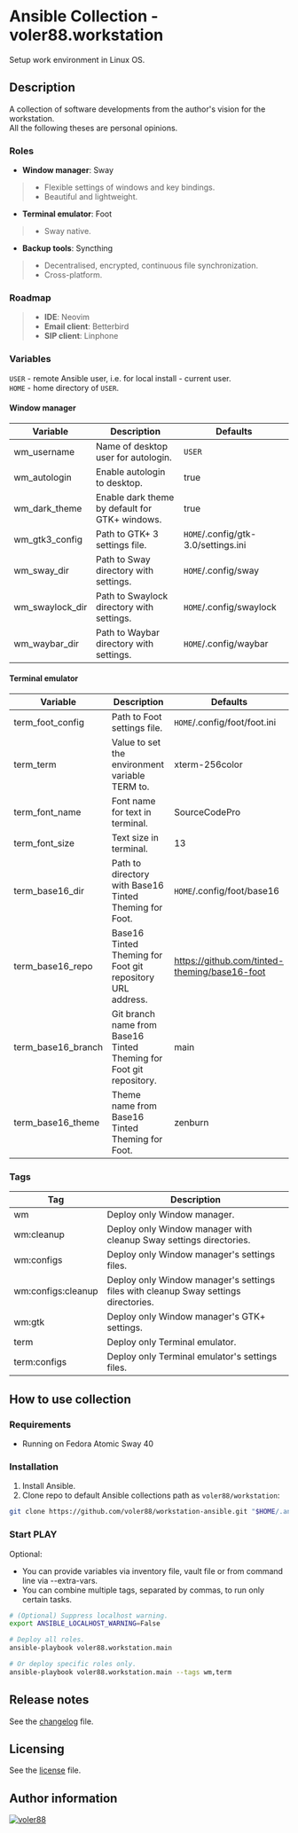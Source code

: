 # Ansible Collection - voler88.workstation

Setup work environment in Linux OS.

## Description

A collection of software developments from the author's vision for the workstation.  
All the following theses are personal opinions.

### Roles

- **Window manager**: Sway

> - Flexible settings of windows and key bindings.
> - Beautiful and lightweight.

- **Terminal emulator**: Foot

> - Sway native.

- **Backup tools**: Syncthing

> - Decentralised, encrypted, continuous file synchronization.
> - Cross-platform.

### Roadmap

> - **IDE**: Neovim
> - **Email client**: Betterbird
> - **SIP client**: Linphone

### Variables

`USER` - remote Ansible user, i.e. for local install - current user.  
`HOME` - home directory of `USER`.

#### Window manager

| Variable        | Description                                    | Defaults                            |
| --------------- | ---------------------------------------------- | ----------------------------------- |
| wm_username     | Name of desktop user for autologin.            | `USER`                              |
| wm_autologin    | Enable autologin to desktop.                   | true                                |
| wm_dark_theme   | Enable dark theme by default for GTK+ windows. | true                                |
| wm_gtk3_config  | Path to GTK+ 3 settings file.                  | `HOME`/.config/gtk-3.0/settings.ini |
| wm_sway_dir     | Path to Sway directory with settings.          | `HOME`/.config/sway                 |
| wm_swaylock_dir | Path to Swaylock directory with settings.      | `HOME`/.config/swaylock             |
| wm_waybar_dir   | Path to Waybar directory with settings.        | `HOME`/.config/waybar               |

#### Terminal emulator

| Variable           | Description                                                         | Defaults                                      |
| ------------------ | ------------------------------------------------------------------- | --------------------------------------------- |
| term_foot_config   | Path to Foot settings file.                                         | `HOME`/.config/foot/foot.ini                  |
| term_term          | Value to set the environment variable TERM to.                      | xterm-256color                                |
| term_font_name     | Font name for text in terminal.                                     | SourceCodePro                                 |
| term_font_size     | Text size in terminal.                                              | 13                                            |
| term_base16_dir    | Path to directory with Base16 Tinted Theming for Foot.              | `HOME`/.config/foot/base16                    |
| term_base16_repo   | Base16 Tinted Theming for Foot git repository URL address.          | https://github.com/tinted-theming/base16-foot |
| term_base16_branch | Git branch name from Base16 Tinted Theming for Foot git repository. | main                                          |
| term_base16_theme  | Theme name from Base16 Tinted Theming for Foot.                     | zenburn                                       |

### Tags

| Tag                | Description                                                                         |
| ------------------ | ----------------------------------------------------------------------------------- |
| wm                 | Deploy only Window manager.                                                         |
| wm:cleanup         | Deploy only Window manager with cleanup Sway settings directories.                  |
| wm:configs         | Deploy only Window manager's settings files.                                        |
| wm:configs:cleanup | Deploy only Window manager's settings files with cleanup Sway settings directories. |
| wm:gtk             | Deploy only Window manager's GTK+ settings.                                         |
| term               | Deploy only Terminal emulator.                                                      |
| term:configs       | Deploy only Terminal emulator's settings files.                                     |

## How to use collection

### Requirements

- Running on Fedora Atomic Sway 40

### Installation

1. Install Ansible.
2. Clone repo to default Ansible collections path as `voler88/workstation`:

```bash
git clone https://github.com/voler88/workstation-ansible.git "$HOME/.ansible/collections/ansible_collections/voler88/workstation"
```

### Start PLAY

Optional:

- You can provide variables via inventory file, vault file or from command line via --extra-vars.
- You can combine multiple tags, separated by commas, to run only certain tasks.

```bash
# (Optional) Suppress localhost warning.
export ANSIBLE_LOCALHOST_WARNING=False

# Deploy all roles.
ansible-playbook voler88.workstation.main

# Or deploy specific roles only.
ansible-playbook voler88.workstation.main --tags wm,term
```

## Release notes

See the [changelog](CHANGELOG.md) file.

## Licensing

See the [license](LICENSE) file.

## Author information

[![voler88](https://img.shields.io/badge/voler88-black?style=social&logo=github)](https://github.com/voler88)
